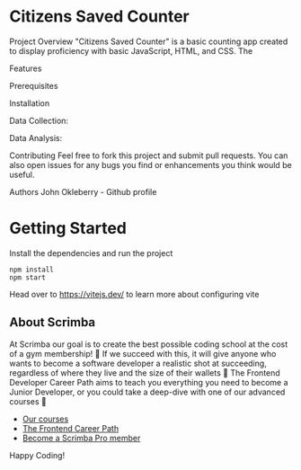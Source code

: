 # Citizens Saved Counter



Project Overview
"Citizens Saved Counter" is a basic counting app created to display proficiency with basic JavaScript, HTML, and CSS. The 

Features

Prerequisites

Installation

Data Collection:

Data Analysis:

Contributing
Feel free to fork this project and submit pull requests. You can also open issues for any bugs you find or enhancements you think would be useful.

Authors
John Okleberry - Github profile





# Getting Started
Install the dependencies and run the project
```
npm install
npm start
```

Head over to https://vitejs.dev/ to learn more about configuring vite
## About Scrimba

At Scrimba our goal is to create the best possible coding school at the cost of a gym membership! 💜
If we succeed with this, it will give anyone who wants to become a software developer a realistic shot at succeeding, regardless of where they live and the size of their wallets 🎉
The Frontend Developer Career Path aims to teach you everything you need to become a Junior Developer, or you could take a deep-dive with one of our advanced courses 🚀

- [Our courses](https://scrimba.com/allcourses)
- [The Frontend Career Path](https://scrimba.com/learn/frontend)
- [Become a Scrimba Pro member](https://scrimba.com/pricing)

Happy Coding!
